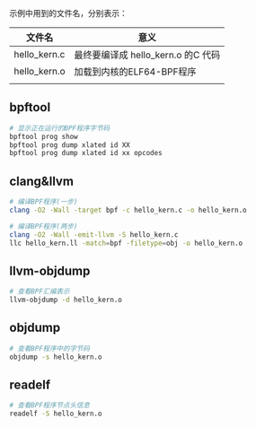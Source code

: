 示例中用到的文件名，分别表示：

| 文件名       | 意义                               |
| ------------ | ---------------------------------- |
| hello_kern.c | 最终要编译成 hello_kern.o 的C 代码 |
| hello_kern.o | 加载到内核的ELF64-BPF程序          |
|              |                                    |



## bpftool

```bash
# 显示正在运行的BPF程序字节码
bpftool prog show
bpftool prog dump xlated id XX
bpftool prog dump xlated id xx opcodes
```



## clang&llvm

```bash
# 编译BPF程序(一步)
clang -O2 -Wall -target bpf -c hello_kern.c -o hello_kern.o

# 编译BPF程序(两步)
clang -O2 -Wall -emit-llvm -S hello_kern.c
llc hello_kern.ll -match=bpf -filetype=obj -o hello_kern.o
```



## llvm-objdump

```bash
# 查看BPF汇编表示
llvm-objdump -d hello_kern.o
```



## objdump

```bash
# 查看BPF程序中的字节码
objdump -s hello_kern.o
```



## readelf

```bash
# 查看BPF程序节点头信息
readelf -S hello_kern.o
```

